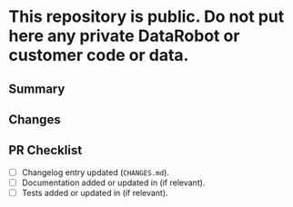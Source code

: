 # This repository is public. Do not put here any private DataRobot or customer code or data.

## Summary


## Changes


## PR Checklist
- [ ] Changelog entry updated (`CHANGES.md`).
- [ ] Documentation added or updated in (if relevant).
- [ ] Tests added or updated in (if relevant).
